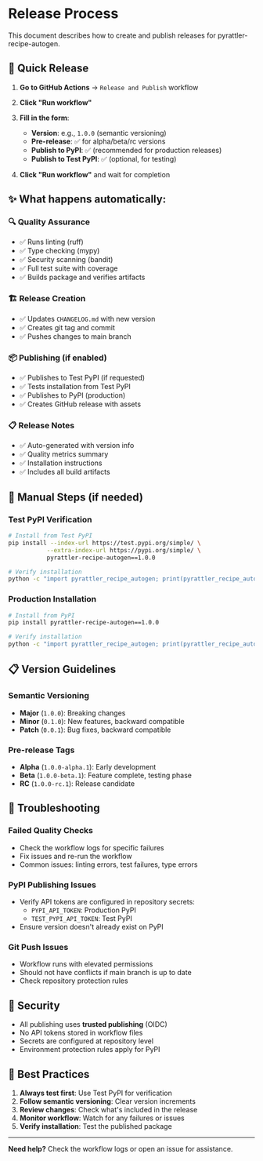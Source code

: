 # Release Process

This document describes how to create and publish releases for pyrattler-recipe-autogen.

## 🚀 **Quick Release**

1. **Go to GitHub Actions** → `Release and Publish` workflow
2. **Click "Run workflow"**
3. **Fill in the form**:

   - **Version**: e.g., `1.0.0` (semantic versioning)
   - **Pre-release**: ✅ for alpha/beta/rc versions
   - **Publish to PyPI**: ✅ (recommended for production releases)
   - **Publish to Test PyPI**: ✅ (optional, for testing)

4. **Click "Run workflow"** and wait for completion

## ✨ **What happens automatically:**

### 🔍 **Quality Assurance**

- ✅ Runs linting (ruff)
- ✅ Type checking (mypy)
- ✅ Security scanning (bandit)
- ✅ Full test suite with coverage
- ✅ Builds package and verifies artifacts

### 🏗️ **Release Creation**

- ✅ Updates `CHANGELOG.md` with new version
- ✅ Creates git tag and commit
- ✅ Pushes changes to main branch

### 📦 **Publishing** (if enabled)

- ✅ Publishes to Test PyPI (if requested)
- ✅ Tests installation from Test PyPI
- ✅ Publishes to PyPI (production)
- ✅ Creates GitHub release with assets

### 📋 **Release Notes**

- ✅ Auto-generated with version info
- ✅ Quality metrics summary
- ✅ Installation instructions
- ✅ Includes all build artifacts

## 🔧 **Manual Steps (if needed)**

### Test PyPI Verification

```bash
# Install from Test PyPI
pip install --index-url https://test.pypi.org/simple/ \
           --extra-index-url https://pypi.org/simple/ \
           pyrattler-recipe-autogen==1.0.0

# Verify installation
python -c "import pyrattler_recipe_autogen; print(pyrattler_recipe_autogen.__version__)"
```

### Production Installation

```bash
# Install from PyPI
pip install pyrattler-recipe-autogen==1.0.0

# Verify installation
python -c "import pyrattler_recipe_autogen; print(pyrattler_recipe_autogen.__version__)"
```

## 📋 **Version Guidelines**

### Semantic Versioning

- **Major** (`1.0.0`): Breaking changes
- **Minor** (`0.1.0`): New features, backward compatible
- **Patch** (`0.0.1`): Bug fixes, backward compatible

### Pre-release Tags

- **Alpha** (`1.0.0-alpha.1`): Early development
- **Beta** (`1.0.0-beta.1`): Feature complete, testing phase
- **RC** (`1.0.0-rc.1`): Release candidate

## 🚨 **Troubleshooting**

### Failed Quality Checks

- Check the workflow logs for specific failures
- Fix issues and re-run the workflow
- Common issues: linting errors, test failures, type errors

### PyPI Publishing Issues

- Verify API tokens are configured in repository secrets:
  - `PYPI_API_TOKEN`: Production PyPI
  - `TEST_PYPI_API_TOKEN`: Test PyPI
- Ensure version doesn't already exist on PyPI

### Git Push Issues

- Workflow runs with elevated permissions
- Should not have conflicts if main branch is up to date
- Check repository protection rules

## 🔐 **Security**

- All publishing uses **trusted publishing** (OIDC)
- No API tokens stored in workflow files
- Secrets are configured at repository level
- Environment protection rules apply for PyPI

## 🎯 **Best Practices**

1. **Always test first**: Use Test PyPI for verification
2. **Follow semantic versioning**: Clear version increments
3. **Review changes**: Check what's included in the release
4. **Monitor workflow**: Watch for any failures or issues
5. **Verify installation**: Test the published package

---

**Need help?** Check the workflow logs or open an issue for assistance.
